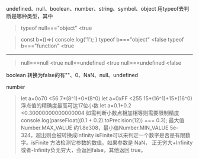 undefined、null、boolean、number、string、symbol、object
用typeof去判断是哪种类型，其中
>typeof null==="object"
<true

>const b=()=>{
    console.log('1');
}
typeof b==="object"
<false
>typeof b==="function"
<true
----------------------------
>null===null
<true
>null==undefined
<true
>null===undefined
<false

boolean
转换为false的有""、0、NaN、null、undefined

number
>let a=0o70
<56
7*(8^1)+0*(8^0)
>let a=0xFF
<255
15*(16^1)+15*(16^0)
浮点值的精确度最高可达17位小数
>let a=0.1+0.2
<0.30000000000000004
如需判断小数点相加相等则需要限制精度
console.log(parseFloat((0.1 + 0.2).toPrecision(12)) === 0.3);
最大值Number.MAX_VALUE 约1.8e308，最小值Number.MIN_VALUE 5e-324，超出则会被转换成Infinity
isFinite可以来判定一个数字是否是有限数字。isFinite 方法检测它参数的数值。如果参数是 NaN，
正无穷大+Infinity或者-Infinity负无穷大，会返回false，其他返回 true。

